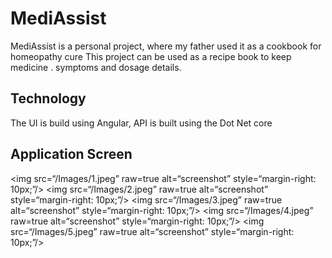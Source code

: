 # MediAssist
MediAssist is a personal project, where my father used it as a cookbook for homeopathy cure
This project can be used as a recipe book to keep medicine . symptoms and dosage details.

## Technology
The UI is build using Angular,
API is built using the Dot Net core

## Application Screen
<img src=“/Images/1.jpeg” raw=true alt=“screenshot” style=“margin-right: 10px;”/>
<img src=“/Images/2.jpeg” raw=true alt=“screenshot” style=“margin-right: 10px;”/>
<img src=“/Images/3.jpeg” raw=true alt=“screenshot” style=“margin-right: 10px;”/>
<img src=“/Images/4.jpeg” raw=true alt=“screenshot” style=“margin-right: 10px;”/>
<img src=“/Images/5.jpeg” raw=true alt=“screenshot” style=“margin-right: 10px;”/>
